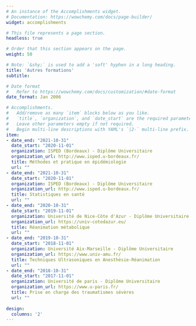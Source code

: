 ```yaml
---
# An instance of the Accomplishments widget.
# Documentation: https://wowchemy.com/docs/page-builder/
widget: accomplishments

# This file represents a page section.
headless: true

# Order that this section appears on the page.
weight: 50

# Note: `&shy;` is used to add a 'soft' hyphen in a long heading.
title: 'Autres formations'
subtitle:

# Date format
#   Refer to https://wowchemy.com/docs/customization/#date-format
date_format: Jan 2006

# Accomplishments.
#   Add/remove as many `item` blocks below as you like.
#   `title`, `organization`, and `date_start` are the required parameters.
#   Leave other parameters empty if not required.
#   Begin multi-line descriptions with YAML's `|2-` multi-line prefix.
item:
- date_end: "2021-10-31"
  date_start: "2020-11-01"
  organization: ISPED (Bordeaux) - Diplôme Universitaire
  organization_url: http://www.isped.u-bordeaux.fr/
  title: Méthodes et pratique en épidémiologie
  url: ""
- date_end: "2021-10-31"
  date_start: "2020-11-01"
  organization: ISPED (Bordeaux) - Diplôme Universitaire
  organization_url: http://www.isped.u-bordeaux.fr/
  title: Statistiques en santé
  url: ""
- date_end: "2020-10-31"
  date_start: "2019-11-01"
  organization: Université de Nice-Côte d'Azur - Diplôme Universitaire
  organization_url: https://univ-cotedazur.eu/
  title: Réanimation métabolique
  url: ""
- date_end: "2019-10-31"
  date_start: "2018-11-01"
  organization: Université Aix-Marseille - Diplôme Universitaire
  organization_url: https://www.univ-amu.fr/
  title: Techniques Ultrasoniques en Anesthésie-Réanimation
  url: ""
- date_end: "2018-10-31"
  date_start: "2017-11-01"
  organization: Université de paris - Diplôme Universitaire
  organization_url: https://www.u-paris.fr/
  title: Prise en charge des traumatismes sévères
  url: ""
 
design:
  columns: '2' 
---
```

